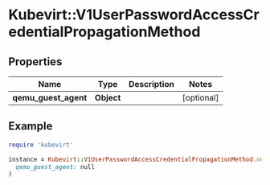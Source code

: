 # Kubevirt::V1UserPasswordAccessCredentialPropagationMethod

## Properties

| Name | Type | Description | Notes |
| ---- | ---- | ----------- | ----- |
| **qemu_guest_agent** | **Object** |  | [optional] |

## Example

```ruby
require 'kubevirt'

instance = Kubevirt::V1UserPasswordAccessCredentialPropagationMethod.new(
  qemu_guest_agent: null
)
```

